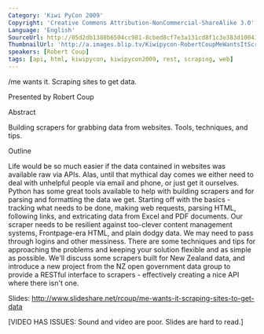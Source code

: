 ```yaml
---
Category: 'Kiwi PyCon 2009'
Copyright: 'Creative Commons Attribution-NonCommercial-ShareAlike 3.0'
Language: 'English'
SourceUrl: http://05d2db1380b6504cc981-8cbed8cf7e3a131cd8f1c3e383d10041.r93.cf2.rackcdn.com/kiwi-pycon-2009/130_robert-coup-me-wants-it-scraping-sites-to-get-data.flv
ThumbnailUrl: 'http://a.images.blip.tv/Kiwipycon-RobertCoupMeWantsItScrapingSitesToGetData498-799.jpg'
speakers: [Robert Coup]
tags: [api, html, kiwipycon, kiwipycon2009, rest, scraping, web]
---
```

/me wants it. Scraping sites to get data.

Presented by Robert Coup

Abstract

Building scrapers for grabbing data from websites. Tools, techniques, and
tips.

Outline

Life would be so much easier if the data contained in websites was available
raw via APIs. Alas, until that mythical day comes we either need to deal with
unhelpful people via email and phone, or just get it ourselves. Python has
some great tools available to help with building scrapers and for parsing and
formatting the data we get. Starting off with the basics - tracking what needs
to be done, making web requests, parsing HTML, following links, and
extricating data from Excel and PDF documents. Our scraper needs to be
resilient against too-clever content management systems, Frontpage-era HTML,
and plain dodgy data. We may need to pass through logins and other messiness.
There are some techniques and tips for approaching the problems and keeping
your solution flexible and as simple as possible. We'll discuss some scrapers
built for New Zealand data, and introduce a new project from the NZ open
government data group to provide a RESTful interface to scrapers - effectively
creating a nice API where there isn't one.

Slides: [http://www.slideshare.net/rcoup/me-wants-it-scraping-sites-to-get-
data](http://www.slideshare.net/rcoup/me-wants-it-scraping-sites-to-get-data)

[VIDEO HAS ISSUES: Sound and video are poor. Slides are hard to read.]

